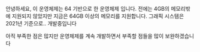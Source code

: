 안녕하세요, 이 운영체제는 64 기반으로 한 운영체제 입니다.
전에는 4GB의 메모리밖에 지원되지 않았지만 지금은 64GB 이상의 메모리를 지원합니다.
그래픽 시스템은 2021년 기준으로.. 개발중입니다

아직 부족한 점은 많지만 운영체제를 계속 개발하면서 부족할 점들을 많이 보완하겠습니다
